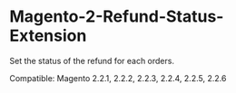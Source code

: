 # Magento-2-Refund-Status-Extension
Set the status of the refund for each orders.

Compatible: Magento 2.2.1, 2.2.2, 2.2.3, 2.2.4, 2.2.5, 2.2.6
